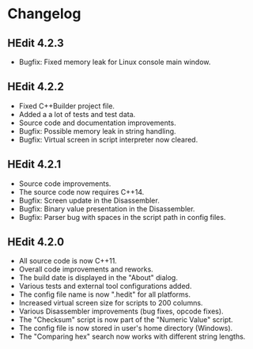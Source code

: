 # Changelog

## HEdit 4.2.3

* Bugfix: Fixed memory leak for Linux console main window.

## HEdit 4.2.2

* Fixed C++Builder project file.
* Added a a lot of tests and test data.
* Source code and documentation improvements.
* Bugfix: Possible memory leak in string handling.
* Bugfix: Virtual screen in script interpreter now cleared.

## HEdit 4.2.1

* Source code improvements.
* The source code now requires C++14.
* Bugfix: Screen update in the Disassembler.
* Bugfix: Binary value presentation in the Disassembler.
* Bugfix: Parser bug with spaces in the script path in config files.

## HEdit 4.2.0

* All source code is now C++11.
* Overall code improvements and reworks.
* The build date is displayed in the "About" dialog.
* Various tests and external tool configurations added.
* The config file name is now ".hedit" for all platforms.
* Increased virtual screen size for scripts to 200 columns.
* Various Disassembler improvements (bug fixes, opcode fixes).
* The "Checksum" script is now part of the "Numeric Value" script.
* The config file is now stored in user's home directory (Windows).
* The "Comparing hex" search now works with different string lengths.
